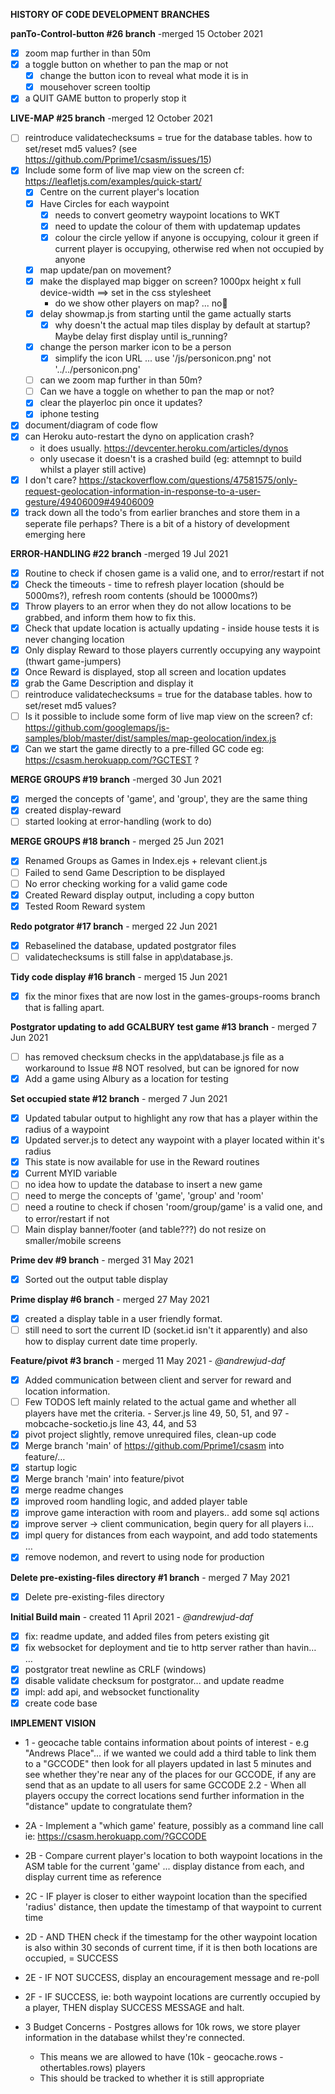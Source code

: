 **HISTORY OF CODE DEVELOPMENT BRANCHES**

**panTo-Control-button #26 branch**
      -merged 15 October 2021
- [x] zoom map further in than 50m
- [x] a toggle button on whether to pan the map or not
  - [x] change the button icon to reveal what mode it is in
  - [x] mousehover screen tooltip
- [x] a QUIT GAME button to properly stop it

**LIVE-MAP #25 branch**
      -merged 12 October 2021
- [ ] reintroduce validatechecksums = true for the database tables. how to set/reset md5 values? (see https://github.com/Pprime1/csasm/issues/15)
- [x] Include some form of live map view on the screen cf: https://leafletjs.com/examples/quick-start/
  - [x] Centre on the current player's location
  - [x] Have Circles for each waypoint
    - [x] needs to convert geometry waypoint locations to WKT
    - [x] need to update the colour of them with updatemap updates
    - [x] colour the circle yellow if anyone is occupying, colour it green if current player is occupying, otherwise red when not occupied by anyone
  - [x] map update/pan on movement?
  - [x] make the displayed map bigger on screen? 1000px height x full device-width ==> set in the css stylesheet
      - do we show other players on map? ... no:sleeping_bed:
  - [x] delay showmap.js from starting until the game actually starts
    - [x] why doesn't the actual map tiles display by default at startup? Maybe delay first display until is_running? 
  - [x] change the person marker icon to be a person 
    - [x] simplify the icon URL ... use '/js/personicon.png' not '../../personicon.png' 
  - [ ] can we zoom map further in than 50m?
  - [ ] Can we have a toggle on whether to pan the map or not?
  - [x] clear the playerloc pin once it updates?
  - [x] iphone testing
- [x] document/diagram of code flow
- [x] can Heroku auto-restart the dyno on application crash?
   - it does usually. https://devcenter.heroku.com/articles/dynos
   - only usecase it doesn't is a crashed build (eg: attemnpt to build whilst a player still active)
- [x] I don't care? https://stackoverflow.com/questions/47581575/only-request-geolocation-information-in-response-to-a-user-gesture/49406009#49406009
- [x] track down all the todo's from earlier branches and store them in a seperate file perhaps? There is a bit of a history of development emerging here

**ERROR-HANDLING #22 branch**
      -merged 19 Jul 2021
- [x] Routine to check if chosen game is a valid one, and to error/restart if not
- [x] Check the timeouts - time to refresh player location (should be 5000ms?), refresh room contents (should be 10000ms?)
- [x] Throw players to an error when they do not allow locations to be grabbed, and inform them how to fix this.
- [x] Check that update location is actually updating - inside house tests it is never changing location
- [x] Only display Reward to those players currently occupying any waypoint (thwart game-jumpers)
- [x] Once Reward is displayed, stop all screen and location updates
- [x] grab the Game Description and display it
- [ ] reintroduce validatechecksums = true for the database tables. how to set/reset md5 values?
- [ ] Is it possible to include some form of live map view on the screen? cf: https://github.com/googlemaps/js-samples/blob/master/dist/samples/map-geolocation/index.js
- [x] Can we start the game directly to a pre-filled GC code eg: https://csasm.herokuapp.com/?GCTEST ?

**MERGE GROUPS #19 branch**
      -merged 30 Jun 2021
- [x] merged the concepts of 'game', and 'group', they are the same thing
- [x] created display-reward
- [ ] started looking at error-handling (work to do)

**MERGE GROUPS #18 branch**
      - merged 25 Jun 2021
- [x] Renamed Groups as Games in Index.ejs + relevant client.js
- [ ] Failed to send Game Description to be displayed
- [ ] No error checking working for a valid game code
- [x] Created Reward display output, including a copy button
- [x] Tested Room Reward system

**Redo potgrator #17 branch**
      - merged 22 Jun 2021
- [x] Rebaselined the database, updated postgrator files
- [ ] validatechecksums is still false in app\database.js.

**Tidy code display #16 branch**
      - merged 15 Jun 2021
- [x] fix the minor fixes that are now lost in the games-groups-rooms branch that is falling apart.

**Postgrator updating to add GCALBURY test game #13 branch**
      - merged 7 Jun 2021
- [ ] has removed checksum checks in the app\database.js file as a workaround to Issue #8 NOT resolved, but can be ignored for now
- [x] Add a game using Albury as a location for testing

**Set occupied state #12 branch**
      - merged 7 Jun 2021
- [x] Updated tabular output to highlight any row that has a player within the radius of a waypoint
- [x] Updated server.js to detect any waypoint with a player located within it's radius
- [x] This state is now available for use in the Reward routines
- [x] Current MYID variable
- [ ] no idea how to update the database to insert a new game
- [ ] need to merge the concepts of 'game', 'group' and 'room'
- [ ] need a routine to check if chosen 'room/group/game' is a valid one, and to error/restart if not
- [ ] Main display banner/footer (and table???) do not resize on smaller/mobile screens

**Prime dev #9 branch**
      - merged 31 May 2021
- [x] Sorted out the output table display

**Prime display #6 branch**
      - merged 27 May 2021
- [x] created a display table in a user friendly format.
- [ ] still need to sort the current ID (socket.id isn't it apparently) and also how to display current date time properly.

**Feature/pivot #3 branch**
      - merged 11 May 2021
      - _@andrewjud-daf_
- [x] Added communication between client and server for reward and location information.
- [ ] Few TODOS left mainly related to the actual game and whether all players have met the criteria.
            - Server.js line 49, 50, 51, and 97
            - mobcache-socketio.js line 43, 44, and 53
- [x] pivot project slightly, remove unrequired files, clean-up code
- [x] Merge branch 'main' of https://github.com/Pprime1/csasm into feature/… 
- [x] startup logic
- [x] Merge branch 'main' into feature/pivot
- [x] merge readme changes
- [x] improved room handling logic, and added player table
- [x] improve game interaction with room and players.. add some sql actions
- [x] improve server -> client communication, begin query for all players i… 
- [x] impl query for distances from each waypoint, and add todo statements … 
- [x] remove nodemon, and revert to using node for production

**Delete pre-existing-files directory #1 branch**
      - merged 7 May 2021
- [x] Delete pre-existing-files directory

**Initial Build main**
      - created 11 April 2021
      - _@andrewjud-daf_
- [x] fix: readme update, and added files from peters existing git
- [x] fix websocket for deployment and tie to http server rather than havin… …
- [x] postgrator treat newline as CRLF (windows)
- [x] disable validate checksum for postgrator... and update readme
- [x] impl: add api, and websocket functionality
- [x] create code base

**IMPLEMENT VISION**
- 1 - geocache table contains information about points of interest - e.g "Andrews Place"... if we wanted we could add a third table to link them to a "GCCODE" then look for all players updated in last 5 minutes and see whether they're near any of the places for our GCCODE, if any are send that as an update to all users for same GCCODE 2.2 - When all players occupy the correct locations send further information in the "distance" update to congratulate them?

- 2A - Implement a "which game' feature, possibly as a command line call ie: https://csasm.herokuapp.com/?GCCODE
- 2B - Compare current player's location to both waypoint locations in the ASM table for the current 'game' ... display distance from each, and display current time as reference
- 2C - IF player is closer to either waypoint location than the specified 'radius' distance, then update the timestamp of that waypoint to current time
- 2D - AND THEN check if the timestamp for the other waypoint location is also within 30 seconds of current time, if it is then both locations are occupied, = SUCCESS
- 2E - IF NOT SUCCESS, display an encouragement message and re-poll
- 2F - IF SUCCESS, ie: both waypoint locations are currently occupied by a player, THEN display SUCCESS MESSAGE and halt.

- 3 Budget Concerns - Postgres allows for 10k rows, we store player information in the database whilst they're connected. 
  - This means we are allowed to have (10k - geocache.rows - othertables.rows) players 
  - This should be tracked to whether it is still appropriate
